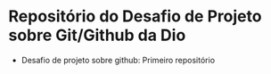 # Repositório do Desafio de Projeto sobre Git/Github da Dio
 - Desafio de projeto sobre github: Primeiro repositório
